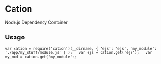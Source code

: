 Cation
======

Node.js Dependency Container

Usage
-----

`var cation = require('cation')(__dirname, { 'ejs': 'ejs', 'my_module': './app/my_stuff/module.js' } );  
var ejs = cation.get('ejs');  
var my_mod = cation.get('my_module');`
